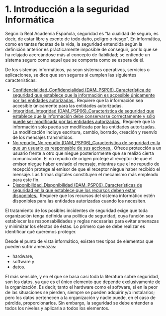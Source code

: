 # 1. Introducción a la seguridad Informática

Según la Real Academia Española, seguridad es "la cualidad de seguro, es decir, de estar libre y exento de todo daño, peligro o riesgo". En informática, como en tantas facetas de la vida, la seguridad entendida según la definición anterior es prácticamente imposible de conseguir, por lo que se ha relajado acercándose más al concepto de fiabilidad; se entiende un sistema seguro como aquel que se comporta como se espera de él.

De los sistemas informáticos, ya sean sistemas operativos, servicios o aplicaciones, se dice que son seguros si cumplen las siguientes características:

* [Confidencialidad_Confidencialidad \(DAM\_PSP06\)_Característica de seguridad que establece que la información es accesible únicamente por las entidades autorizadas.](). Requiere que la información sea accesible únicamente para las entidades autorizadas.
* [Integridad_Integridad \(DAM\_PSP06\)_Característica de seguridad que establece que la información debe conservarse correctamente y sólo puede ser modificada por las entidades autorizadas.](). Requiere que la información sólo pueda ser modificada por las entidades autorizadas. La modificación incluye escritura, cambio, borrado, creación y reenvío de los mensajes transmitidos.
* [No repudio_No repudio \(DAM\_PSP06\)_Característica de seguridad en la que un usuario es responsable de sus acciones.](). Ofrece protección a un usuario frente a otro que niegue posteriormente que se realizó cierta comunicación. El no repudio de origen protege al receptor de que el emisor niegue haber enviado el mensaje, mientras que el no repudio de recepción protege al emisor de que el receptor niegue haber recibido el mensaje. Las firmas digitales constituyen el mecanismo más empleado para este fin.
* [Disponibilidad_Disponibilidad \(DAM\_PSP06\)_Características de seguridad en la que establece que los recursos deben estar disponibles.](). Requiere que los recursos del sistema informático estén disponibles para las entidades autorizadas cuando los necesiten.

El tratamiento de los posibles incidentes de seguridad exige que toda organización tenga definida una política de seguridad, cuya función sea establecer las responsabilidades y reglas necesarias para evitar amenazas y minimizar los efectos de éstas. Lo primero que se debe realizar es identificar qué queremos proteger.

Desde el punto de vista informático, existen tres tipos de elementos que pueden sufrir amenazas:

* hardware,
* software y
* datos.

El más sensible, y en el que se basa casi toda la literatura sobre seguridad, son los datos, ya que es el único elemento que depende exclusivamente de la organización. Es decir, tanto el hardware como el software, si en la peor de las situaciones se pierden, siempre se pueden adquirir y/o instalarlos; pero los datos pertenecen a la organización y nadie puede, en el caso de pérdida, proporcionarlos. Sin embargo, la seguridad se debe entender a todos los niveles y aplicarla a todos los elementos.

